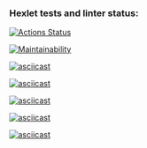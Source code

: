 ### Hexlet tests and linter status:
[![Actions Status](https://github.com/vaLERiyA-pvy/frontend-project-44/workflows/hexlet-check/badge.svg)](https://github.com/vaLERiyA-pvy/frontend-project-44/actions)

[![Maintainability](https://api.codeclimate.com/v1/badges/bf9f38aa9e8263788590/maintainability)](https://codeclimate.com/github/vaLERiyA-pvy/frontend-project-44/maintainability)

[![asciicast](https://asciinema.org/a/BUdQveiA9mQGysMqBT67BccLN.svg)](https://asciinema.org/a/BUdQveiA9mQGysMqBT67BccLN)

[![asciicast](https://asciinema.org/a/VLkxWUllQ5xjhMwxOSrJzPWI6.svg)](https://asciinema.org/a/VLkxWUllQ5xjhMwxOSrJzPWI6)

[![asciicast](https://asciinema.org/a/f37R1j6L0ErNgG7kByaRKmLju.svg)](https://asciinema.org/a/f37R1j6L0ErNgG7kByaRKmLju)

[![asciicast](https://asciinema.org/a/602444.svg)](https://asciinema.org/a/602444)

[![asciicast](https://asciinema.org/a/QhVBGzqIcgDlWAR3g3WDmMkdm.svg)](https://asciinema.org/a/QhVBGzqIcgDlWAR3g3WDmMkdm)

